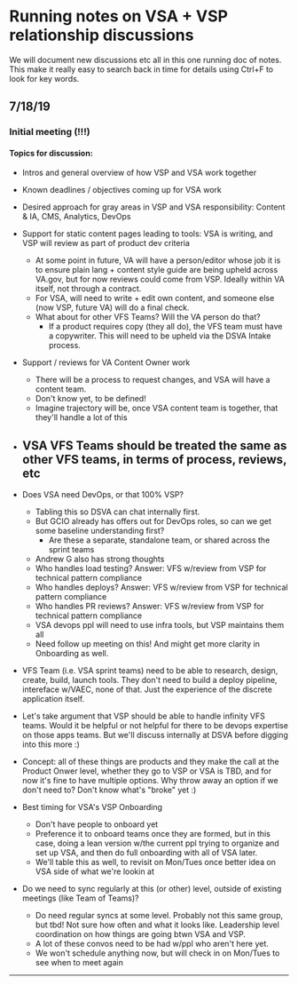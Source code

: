 # Running notes on VSA + VSP relationship discussions

We will document new discussions etc all in this one running doc of notes. This make it really easy to search back in time for details using Ctrl+F to look for key words. 

## 7/18/19
### Initial meeting (!!!)

#### Topics for discussion:

- Intros and general overview of how VSP and VSA work together
- Known deadlines / objectives coming up for VSA work

- Desired approach for gray areas in VSP and VSA responsibility: Content & IA, CMS, Analytics, DevOps
- Support for static content pages leading to tools: VSA is writing, and VSP will review as part of product dev criteria
  - At some point in future, VA will have a person/editor whose job it is to ensure plain lang + content style guide are being upheld across VA.gov, but for now reviews could come from VSP. Ideally within VA itself, not through a contract.
  - For VSA, will need to write + edit own content, and someone else (now VSP, future VA) will do a final check.
  - What about for other VFS Teams? Will the VA person do that?
    - If a product requires copy (they all do), the VFS team must have a copywriter. This will need to be upheld via the DSVA Intake process.
- Support / reviews for VA Content Owner work
  - There will be a process to request changes, and VSA will have a content team.
  - Don't know yet, to be defined!
  - Imagine trajectory will be, once VSA content team is together, that they'll handle a lot of this

- VSA VFS Teams should be treated the same as other VFS teams, in terms of process, reviews, etc
  - 
- Does VSA need DevOps, or that 100% VSP?
  - Tabling this so DSVA can chat internally first.
  - But GCIO already has offers out for DevOps roles, so can we get some baseline understanding first?
    - Are these a separate, standalone team, or shared across the sprint teams 
  - Andrew G also has strong thoughts
  - Who handles load testing? Answer: VFS w/review from VSP for technical pattern compliance
  - Who handles deploys? Answer: VFS w/review from VSP for technical pattern compliance
  - Who handles PR reviews? Answer: VFS w/review from VSP for technical pattern compliance
  - VSA devops ppl will need to use infra tools, but VSP maintains them all
  - Need follow up meeting on this! And might get more clarity in Onboarding as well.
- VFS Team (i.e. VSA sprint teams) need to be able to research, design, create, build, launch tools. They don't need to build a deploy pipeline, intereface w/VAEC, none of that. Just the experience of the discrete application itself.
- Let's take argument that VSP should be able to handle infinity VFS teams. Would it be helpful or not helpful for there to be devops expertise on those apps teams. But we'll discuss internally at DSVA before digging into this more :)
- Concept: all of these things are products and they make the call at the Product Onwer level, whether they go to VSP or VSA is TBD, and for now it's fine to have multiple options. Why throw away an option if we don't need to? Don't know what's "broke" yet :)

- Best timing for VSA's VSP Onboarding
  - Don't have people to onboard yet
  - Preference it to onboard teams once they are formed, but in this case, doing a lean version w/the current ppl trying to organize and set up VSA, and then do full onboarding with all of VSA later.
  - We'll table this as well, to revisit on Mon/Tues once better idea on VSA side of what we're lookin at

- Do we need to sync regularly at this (or other) level, outside of existing meetings (like Team of Teams)?
  - Do need regular syncs at some level. Probably not this same group, but tbd! Not sure how often and what it looks like. Leadership level coordination on how things are going btwn VSA and VSP.
  - A lot of these convos need to be had w/ppl who aren't here yet.
  - We won't schedule anything now, but will check in on Mon/Tues to see when to meet again
  



---
